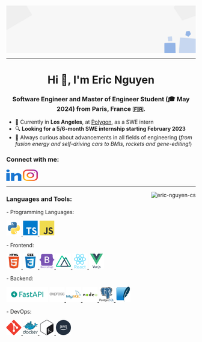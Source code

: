 <img align="center" src="assets/polygon-banner.png" alt="polygon-banner"/>

---

<h1 align="center">Hi 👋, I'm Eric Nguyen</h1>
<h3 align="center">Software Engineer and Master of Engineer Student (🎓 May 2024) from Paris, France 🇫🇷.</h3>

- 🌴 Currently in **Los Angeles**, at [Polygon](hellopolygon.com), as a SWE intern
- 🔍 **Looking for a 5/6-month SWE internship starting February 2023**
- 🧐 Always curious about advancements in all fields of engineering (_from fusion energy and self-driving cars to BMIs, rockets and gene-editing!_)

<h3 align="left">Connect with me:</h3>
<p align="left">
<a href="https://linkedin.com/in/ericnguyen-cs" target="blank"><img align="center" src="assets/linkedin.svg" alt="ericnguyen-cs" height="30" width="40" /></a>
<a href="https://instagram.com/ericnguyendm" target="blank"><img align="center" src="assets/instagram.svg" alt="ericnguyendm" height="30" width="40" /></a>
</p>

---

<img align="right" src="https://github-readme-stats.vercel.app/api?username=eric-nguyen-cs&show_icons=true&theme=dark&locale=en&hide_border=true&include_all_commits=false&count_private=false" alt="eric-nguyen-cs" />

<h3 align="left">Languages and Tools:</h3>
- Programming Languages:
  <p align="left">
    <a href="https://www.python.org" target="_blank" rel="noreferrer"> <img src="assets/python.svg" alt="python" width="40" height="40"/> </a>
    <a href="https://www.typescriptlang.org/" target="_blank" rel="noreferrer"> <img src="assets/typescript.svg" alt="typescript" width="40" height="40"/> </a>
    <a href="https://developer.mozilla.org/en-US/docs/Web/JavaScript" target="_blank" rel="noreferrer"> <img src="assets/javascript.svg" alt="javascript" width="40" height="40"/> </a>
  </p>
- Frontend:
  <p align="left">
    <a href="https://www.w3.org/html/" target="_blank" rel="noreferrer"> <img src="assets/html.svg" alt="html5" width="40" height="40"/> </a>
    <a href="https://www.w3schools.com/css/" target="_blank" rel="noreferrer"> <img src="assets/css.svg" alt="css3" width="40" height="40"/> </a>
    <a href="https://getbootstrap.com" target="_blank" rel="noreferrer"> <img src="assets/bootstrap.svg" alt="bootstrap" width="40" height="40"/> </a>
    <a href="https://nuxtjs.org/" target="_blank" rel="noreferrer"> <img src="assets/nuxt.svg" alt="nuxtjs" width="40" height="40"/> </a>
    <a href="https://reactjs.org/" target="_blank" rel="noreferrer"> <img src="assets/react.svg" alt="react" width="40" height="40"/> </a>
    <a href="https://vuejs.org/" target="_blank" rel="noreferrer"> <img src="assets/vuejs.svg" alt="vuejs" width="40" height="40"/> </a>
  </p>
- Backend:
  <p align="left">
    <a href="https://fastapi.tiangolo.com/" target="_blank" rel="noreferrer"><img src="assets/fastapi.png" alt="fastapi" height="40"></a>
    <a href="https://expressjs.com" target="_blank" rel="noreferrer"> <img src="assets/express.svg" alt="express" width="40" height="40"/> </a>
    <a href="https://www.mysql.com/" target="_blank" rel="noreferrer"> <img src="assets/mysql.svg" alt="mysql" width="40" height="40"/> </a>
    <a href="https://nodejs.org" target="_blank" rel="noreferrer"> <img src="assets/nodejs.svg" alt="nodejs" width="40" height="40"/> </a>
    <a href="https://www.postgresql.org" target="_blank" rel="noreferrer"> <img src="assets/postgresql.svg" alt="postgresql" width="40" height="40"/> </a>
    <a href="https://www.sqlite.org/" target="_blank" rel="noreferrer"> <img src="assets/sqlite.svg" alt="sqlite" width="40" height="40"/> </a>
  </p>
- DevOps:
  <p align="left"> 
    <a href="https://git-scm.com/" target="_blank" rel="noreferrer"> <img src="assets/git.svg" alt="git" width="40" height="40"/> </a>
    <a href="https://www.docker.com/" target="_blank" rel="noreferrer"> <img src="assets/docker.svg" alt="docker" width="40" height="40"/> </a> 
    <a href="https://www.gnu.org/software/bash/" target="_blank" rel="noreferrer"> <img src="assets/bash.svg" alt="bash" width="40" height="40"/> </a>
    <a href="https://aws.amazon.com" target="_blank" rel="noreferrer"> <img src="assets/aws.svg" alt="aws" width="40" height="40"/> </a> 
  </p>
